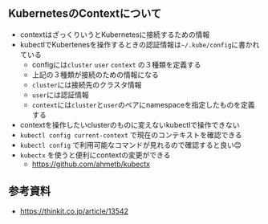 ## KubernetesのContextについて
- contextはざっくりいうとKubernetesに接続するための情報
- kubectlでKubertenesを操作するときの認証情報は`~/.kube/config`に書かれている
  - configには`cluster` `user` `context` の３種類を定義する
  - 上記の３種類が接続のための情報になる
  - `cluster`には接続先のクラスタ情報
  - `user`には認証情報
  - `context`には`cluster`と`user`のペアにnamespaceを指定したものを定義する
- contextを操作したいclusterのものに変えないkubectlで操作できない
- `kubectl config current-context` で現在のコンテキストを確認できる
- `kubectl config` で利用可能なコマンドが見れるので確認すると良い😊
- `kubectx` を使うと便利にcontextの変更ができる
  - https://github.com/ahmetb/kubectx
  
## 参考資料
- https://thinkit.co.jp/article/13542

